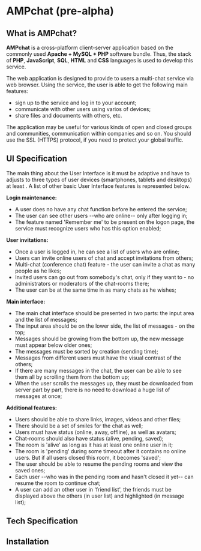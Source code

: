 AMPchat (pre-alpha)
===================

What is AMPchat?
----------------

**AMPchat** is a cross-platform client-server application based on the 
commonly used **Apache + MySQL + PHP** software bundle. Thus, the stack 
of **PHP**, **JavaScript**, **SQL**, **HTML** and **CSS** languages is 
used to develop this service.

The web application is designed to provide to users a multi-chat service 
via web browser. Using the service, the user is able to get the following 
main features:

* sign up to the service and log in to your account;
* communicate with other users using varios of devices;
* share files and documents with others, etc.

The application may be useful for various kinds of open and closed groups 
and communities, communication within companies and so on. You should use 
the SSL (HTTPS) protocol, if you need to protect your global traffic.


UI Specification
----------------

The main thing about the User Interface is it must be adaptive and have to 
adjusts to three types of user devices (smartphones, tablets and desktops) 
at least . A list of other basic User Interface features is represented below.

**Login maintenance:**

* A user does no have any chat function before he entered the service;
* The user can see other users --who are online-- only after logging in;
* The feature named 'Remember me' to be present on the logon page, the 
service must recognize users who has this option enabled;

**User invitations:**

* Once a user is logged in, he can see a list of users who are online;
* Users can invite online users of chat and accept invitations from others;
* Multi-chat (conference chat) feature - the user can invite a chat as 
many people as he likes;
* Invited users can go out from somebody's chat, only if they want to - no 
administrators or moderators of the chat-rooms there;
* The user can be at the same time in as many chats as he wishes;

**Main interface:**

* The main chat interface should be presented in two parts: the input area 
and the list of messages;
* The input area should be on the lower side, the list of messages - on 
the top;
* Messages should be growing from the bottom up, the new message must 
appear below older ones;
* The messages must be sorted by creation (sending time);
* Messages from different users must have the visual contrast of the others;
* If there are many messages in the chat, the user can be able to see them 
all by scrolling them from the bottom up;
* When the user scrolls the messages up, they must be downloaded from server 
part by part, there is no need to download a huge list of messages at once; 

**Additional features:**

* Users should be able to share links, images, videos and other files;
* There should be a set of smiles for the chat as well;
* Users must have status (online, away, offline), as well as avatars;
* Chat-rooms should also have status (alive, pending, saved);
* The room is 'alive' as long as it has at least one online user in it;
* The room is 'pending' during some timeout after it contains no online 
users. But if all users closed this room, it becomes 'saved';
* The user should be able to resume the pending rooms and view the saved 
ones;
* Each user --who was in the pending room and hasn't closed it yet-- can 
resume the room to continue chat;
* A user can add an other user in 'friend list', the friends must be 
displayed above the others (in user list) and highlighted (in message list);


Tech Specification
------------------


Installation
-------------


